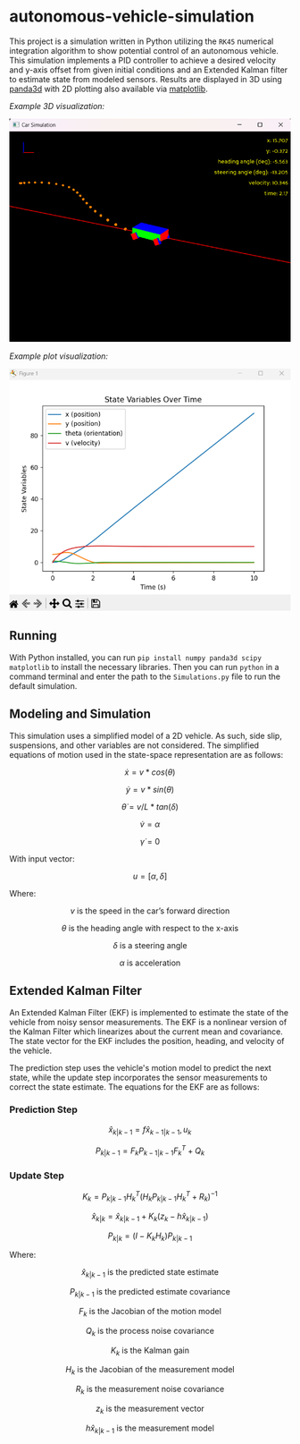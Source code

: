 # autonomous-vehicle-simulation

This project is a simulation written in Python utilizing the `RK45` numerical integration algorithm to show potential control of an autonomous vehicle. This simulation implements a PID controller to achieve a desired velocity and y-axis offset from given initial conditions and an Extended Kalman filter to estimate state from modeled sensors. Results are displayed in 3D using [panda3d](https://www.panda3d.org/) with 2D plotting also available via [matplotlib](https://matplotlib.org/).

_Example 3D visualization:_

![demo screenshot](./resources/vehicle-simulation-demo.png)

_Example plot visualization:_

![demo screenshot](./resources/simulation-plot-demo.png)

## Running

With Python installed, you can run `pip install numpy panda3d scipy matplotlib` to install the necessary libraries. Then you can run `python` in a command terminal and enter the path to the `Simulations.py` file to run the default simulation.

## Modeling and Simulation

This simulation uses a simplified model of a 2D vehicle. As such, side slip, suspensions, and other variables are not considered. The simplified equations of motion used in the state-space representation are as follows:

$$\dot{x} = v*cos(\theta)$$

$$\dot{y} = v*sin(\theta)$$

$$\dot{\theta} = v/L*tan(\delta)$$

$$\dot{v} = \alpha$$

$$\dot{\gamma} = 0$$

With input vector:

$$ u = [\alpha,  \delta] $$

Where:

$$ v \text{ is the speed in the car's forward direction} $$

$$ \theta \text{ is the heading angle with respect to the x-axis} $$

$$ \delta \text{ is a steering angle} $$

$$ \alpha \text{ is acceleration} $$

## Extended Kalman Filter

An Extended Kalman Filter (EKF) is implemented to estimate the state of the vehicle from noisy sensor measurements. The EKF is a nonlinear version of the Kalman Filter which linearizes about the current mean and covariance. The state vector for the EKF includes the position, heading, and velocity of the vehicle.

The prediction step uses the vehicle's motion model to predict the next state, while the update step incorporates the sensor measurements to correct the state estimate. The equations for the EKF are as follows:

### Prediction Step

$$ \hat{x}_{k|k-1} = f \hat{x}_{k-1|k-1}, u_k $$

$$ P_{k|k-1} = F_k P_{k-1|k-1} F_k^T + Q_k $$

### Update Step

$$ K_k = P_{k|k-1} H_k^T (H_k P_{k|k-1} H_k^T + R_k)^{-1} $$

$$ \hat{x}_{k|k} = \hat{x}_{k|k-1} + K_k (z_k - h\hat{x}_{k|k-1}) $$

$$ P_{k|k} = (I - K_k H_k) P_{k|k-1} $$

Where:

$$ \hat{x}_{k|k-1} \text{ is the predicted state estimate} $$

$$ P_{k|k-1} \text{ is the predicted estimate covariance} $$

$$ F_k \text{ is the Jacobian of the motion model} $$

$$ Q_k \text{ is the process noise covariance} $$

$$ K_k \text{ is the Kalman gain} $$

$$ H_k \text{ is the Jacobian of the measurement model} $$

$$ R_k \text{ is the measurement noise covariance} $$

$$ z_k \text{ is the measurement vector} $$

$$ h \hat{x}_{k|k-1} \text{ is the measurement model} $$
